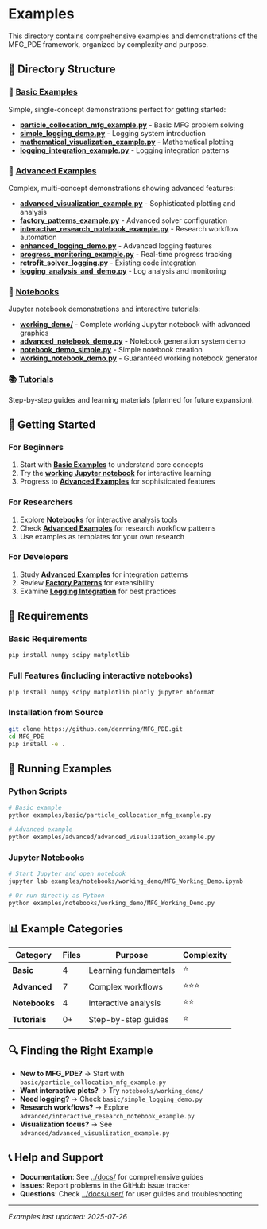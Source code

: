# Examples

This directory contains comprehensive examples and demonstrations of the MFG_PDE framework, organized by complexity and purpose.

## 📁 Directory Structure

### 🔰 [Basic Examples](basic/)
Simple, single-concept demonstrations perfect for getting started:

- **[particle_collocation_mfg_example.py](basic/particle_collocation_mfg_example.py)** - Basic MFG problem solving
- **[simple_logging_demo.py](basic/simple_logging_demo.py)** - Logging system introduction  
- **[mathematical_visualization_example.py](basic/mathematical_visualization_example.py)** - Mathematical plotting
- **[logging_integration_example.py](basic/logging_integration_example.py)** - Logging integration patterns

### 🚀 [Advanced Examples](advanced/)
Complex, multi-concept demonstrations showing advanced features:

- **[advanced_visualization_example.py](advanced/advanced_visualization_example.py)** - Sophisticated plotting and analysis
- **[factory_patterns_example.py](advanced/factory_patterns_example.py)** - Advanced solver configuration
- **[interactive_research_notebook_example.py](advanced/interactive_research_notebook_example.py)** - Research workflow automation
- **[enhanced_logging_demo.py](advanced/enhanced_logging_demo.py)** - Advanced logging features
- **[progress_monitoring_example.py](advanced/progress_monitoring_example.py)** - Real-time progress tracking
- **[retrofit_solver_logging.py](advanced/retrofit_solver_logging.py)** - Existing code integration
- **[logging_analysis_and_demo.py](advanced/logging_analysis_and_demo.py)** - Log analysis and monitoring

### 📓 [Notebooks](notebooks/)
Jupyter notebook demonstrations and interactive tutorials:

- **[working_demo/](notebooks/working_demo/)** - Complete working Jupyter notebook with advanced graphics
- **[advanced_notebook_demo.py](notebooks/advanced_notebook_demo.py)** - Notebook generation system demo
- **[notebook_demo_simple.py](notebooks/notebook_demo_simple.py)** - Simple notebook creation
- **[working_notebook_demo.py](notebooks/working_notebook_demo.py)** - Guaranteed working notebook generator

### 📚 [Tutorials](tutorials/)
Step-by-step guides and learning materials (planned for future expansion).

## 🎯 Getting Started

### For Beginners
1. Start with **[Basic Examples](basic/)** to understand core concepts
2. Try the **[working Jupyter notebook](notebooks/working_demo/)** for interactive learning
3. Progress to **[Advanced Examples](advanced/)** for sophisticated features

### For Researchers
1. Explore **[Notebooks](notebooks/)** for interactive analysis tools
2. Check **[Advanced Examples](advanced/)** for research workflow patterns
3. Use examples as templates for your own research

### For Developers
1. Study **[Advanced Examples](advanced/)** for integration patterns
2. Review **[Factory Patterns](advanced/factory_patterns_example.py)** for extensibility
3. Examine **[Logging Integration](basic/logging_integration_example.py)** for best practices

## 🔧 Requirements

### Basic Requirements
```bash
pip install numpy scipy matplotlib
```

### Full Features (including interactive notebooks)
```bash
pip install numpy scipy matplotlib plotly jupyter nbformat
```

### Installation from Source
```bash
git clone https://github.com/derrring/MFG_PDE.git
cd MFG_PDE
pip install -e .
```

## 🚀 Running Examples

### Python Scripts
```bash
# Basic example
python examples/basic/particle_collocation_mfg_example.py

# Advanced example  
python examples/advanced/advanced_visualization_example.py
```

### Jupyter Notebooks
```bash
# Start Jupyter and open notebook
jupyter lab examples/notebooks/working_demo/MFG_Working_Demo.ipynb

# Or run directly as Python
python examples/notebooks/working_demo/MFG_Working_Demo.py
```

## 📊 Example Categories

| Category | Files | Purpose | Complexity |
|----------|-------|---------|------------|
| **Basic** | 4 | Learning fundamentals | ⭐ |
| **Advanced** | 7 | Complex workflows | ⭐⭐⭐ |
| **Notebooks** | 4 | Interactive analysis | ⭐⭐ |
| **Tutorials** | 0+ | Step-by-step guides | ⭐ |

## 🔍 Finding the Right Example

- **New to MFG_PDE?** → Start with `basic/particle_collocation_mfg_example.py`
- **Want interactive plots?** → Try `notebooks/working_demo/`
- **Need logging?** → Check `basic/simple_logging_demo.py`
- **Research workflows?** → Explore `advanced/interactive_research_notebook_example.py`
- **Visualization focus?** → See `advanced/advanced_visualization_example.py`

## 📞 Help and Support

- **Documentation**: See [../docs/](../docs/) for comprehensive guides
- **Issues**: Report problems in the GitHub issue tracker
- **Questions**: Check [../docs/user/](../docs/user/) for user guides and troubleshooting

---

*Examples last updated: 2025-07-26*